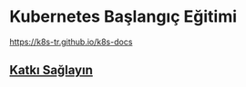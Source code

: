 # Kubernetes Başlangıç Eğitimi

https://k8s-tr.github.io/k8s-docs

## [Katkı Sağlayın](contribute.md)

